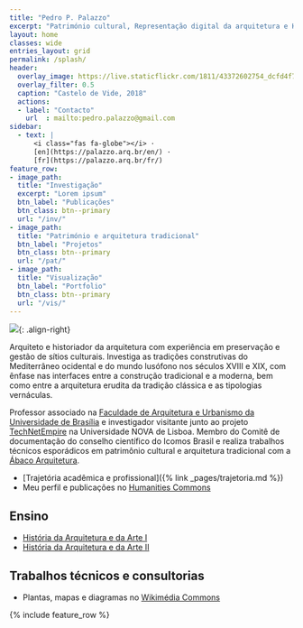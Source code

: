 ```yaml
---
title: "Pedro P. Palazzo"
excerpt: "Património cultural, Representação digital da arquitetura e História da construção"
layout: home
classes: wide
entries_layout: grid
permalink: /splash/
header:
  overlay_image: https://live.staticflickr.com/1811/43372602754_dcfd4f775b_k_d.jpg
  overlay_filter: 0.5
  caption: "Castelo de Vide, 2018"
  actions:
  - label: "Contacto"
    url  : mailto:pedro.palazzo@gmail.com
sidebar:
  - text: |
      <i class="fas fa-globe"></i> ·
      [en](https://palazzo.arq.br/en/) ·
      [fr](https://palazzo.arq.br/fr/)
feature_row:
- image_path:
  title: "Investigação"
  excerpt: "Lorem ipsum"
  btn_label: "Publicações"
  btn_class: btn--primary
  url: "/inv/"
- image_path:
  title: "Património e arquitetura tradicional"
  btn_label: "Projetos"
  btn_class: btn--primary
  url: "/pat/"
- image_path:
  title: "Visualização"
  btn_label: "Portfolio"
  btn_class: btn--primary
  url: "/vis/"
---
```


![](https://hcommons.org/app/uploads/sites/1001018/2021/05/pp-0535.jpg){: .align-right}

Arquiteto e historiador da arquitetura com experiência em preservação e
gestão de sítios culturais. Investiga as tradições construtivas do
Mediterrâneo ocidental e do mundo lusófono nos séculos <span
class="smallcaps">XVIII</span> e <span class="smallcaps">XIX</span>, com
ênfase nas interfaces entre a construção tradicional e a moderna, bem
como entre a arquitetura erudita da tradição clássica e as tipologias
vernáculas.

Professor associado na [Faculdade de Arquitetura e Urbanismo da
Universidade de Brasília](http://www.fau.unb.br) e investigador
visitante junto ao projeto
[TechNetEmpire](http://technetempire.fcsh.unl.pt/) na Universidade <span
class="smallcaps">NOVA</span> de Lisboa. Membro do Comitê de
documentação do conselho científico do Icomos Brasil e realiza trabalhos
técnicos esporádicos em patrimônio cultural e arquitetura tradicional
com a [Ábaco Arquitetura](https://www.abaco-arquitetura.com.br).

- [Trajetória acadêmica e profissional]({% link _pages/trajetoria.md %})
- Meu perfil e publicações no [Humanities Commons](https://sah.hcommons.org/members/palazzo/)

## Ensino ##

- [História da Arquitetura e da Arte I](/tau0005/)
- [História da Arquitetura e da Arte II](/tau0006/)

## Trabalhos técnicos e consultorias ##

- Plantas, mapas e diagramas no [Wikimédia Commons](https://commons.wikimedia.org/wiki/User:Arqpalazzo?uselang=pt)

{% include feature_row %}

